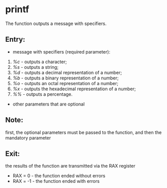 # printf
The function outputs a message with specifiers.  
## Entry:
- message with specifiers (required parameter):  
1) *%c* - outputs a character;  
2) *%s* - outputs a string;  
3) *%d* - outputs a decimal representation of a number;  
4) *%b* - outputs a binary representation of a number;  
5) *%o* - outputs an octal representation of a number;  
6) *%x* - outputs the hexadecimal representation of a number;  
7) *%%* - outputs a percentage.  
- other parameters that are optional  
## Note:
first, the optional parameters must be passed to the function, and then the mandatory parameter  
## Exit:
the results of the function are transmitted via the RAX register  
- RAX = 0  - the function ended without errors  
- RAX = -1 - the function ended with errors

